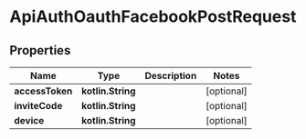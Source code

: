
# ApiAuthOauthFacebookPostRequest

## Properties
Name | Type | Description | Notes
------------ | ------------- | ------------- | -------------
**accessToken** | **kotlin.String** |  |  [optional]
**inviteCode** | **kotlin.String** |  |  [optional]
**device** | **kotlin.String** |  |  [optional]



